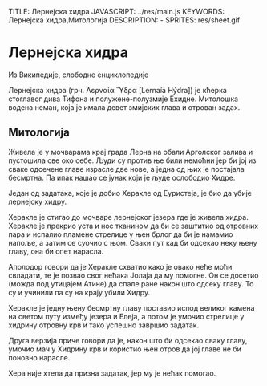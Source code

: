 TITLE: Лернејска хидра
JAVASCRIPT: ../res/main.js
KEYWORDS: Лернејска хидра,Митологија
DESCRIPTION: -
SPRITES: res/sheet.gif
# Лернејска хидра

Из Википедије, слободне енциклопедије

Лернејска хидра (грч. Λερναία Ὕδρα [Lernaía Hýdra]) је кћерка стоглавог дива Тифона и полужене-полузмије Ехидне.
Митолошка водена неман, која је имала девет змијских глава и отрован задах. 

## Митологија

Живела је у мочварама крај града Лерна на обали Арголског залива и пустошила све око себе. Људи су против ње били немоћни јер би јој из сваке одсечене главе израсле две нове, а једна од њих је постајала бесмртна. Па ипак нашао се јунак који је људе ослободио Хидре.

Један од задатака, које је добио Херакле од Еуристеја, је био да убије лернејску хидру.

Херакле је стигао до мочваре лернејског језера где је живела хидра. Херакле је прекрио уста и нос тканином да би се заштитио од отровних пара и испалио пламене стрелице у њен брлог да би је намамио напоље, а затим се суочио с њом. Сваки пут кад би одсекао неку њену главу, она би опет нарасла.

Аполодор говори да је Херакле схватио како је овако неће моћи свладати, те је позвао свог нећака Јолаја да му помогне. Он се досетио (можда под утицајем Атине) да спале ране након што одсеку главу. То су и учинили па су на крају убили Хидру.

Херакле је једну њену бесмртну главу поставио испод великог камена на светом путу између језера и Елеја, а потом је умочио стрелице у хидрину отровну крв и тако успешно завршио задатак.

Друга верзија приче говори да је, након што би одсекао сваку главу, умочио мач у Хидрину крв и користио њен отров да јој главе не би поновно нарасле.

Хера није хтела да призна задатак, јер му је нећак помогао. 


